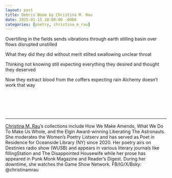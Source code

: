 ```yaml
---
layout: post
title: Debris Boom by Christina M. Rau
date: 2025-01-15 10:00:00 -0000
categories: [poetry, christina_m_rau]
---
```

<div class="poem">
Overtilling in the fields
sends vibrations through
earth stilling basin over
flows disrupted unstilled

What they did they did without
merit stilted swallowing
unclear throat

Thinking not knowing still
expecting everything they
desired and thought
they deserved

Now they extract blood from
the coffers expecting rain
Alchemy doesn’t work
that way
</div>

<br><br>
<br><br>
<hr>
<a href="http://www.christinamrau.com">Christina M. Rau</a>’s collections include How We Make Amends, What We Do To Make Us Whole, and the Elgin Award-winning Liberating The Astronauts. She moderates the Women’s Poetry Listserv and has served as Poet in Residence for Oceanside Library (NY) since 2020. Her poetry airs on Destinies radio show (WUSB) and appears in various literary journals like fillingStation and The Disappointed Housewife while her prose has appeared in Punk Monk Magazine and Reader’s Digest. During her downtime, she watches the Game Show Network. FB/IG/X/Bsky: @christinamrau 
